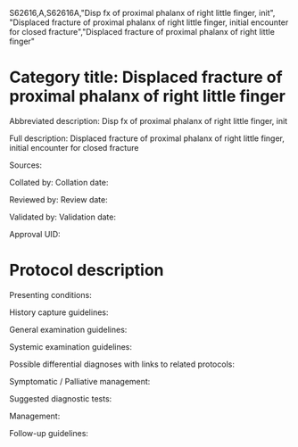 S62616,A,S62616A,"Disp fx of proximal phalanx of right little finger, init", "Displaced fracture of proximal phalanx of right little finger, initial encounter for closed fracture","Displaced fracture of proximal phalanx of right little finger"
# Category title: Displaced fracture of proximal phalanx of right little finger

Abbreviated description: Disp fx of proximal phalanx of right little finger, init

Full description: Displaced fracture of proximal phalanx of right little finger, initial encounter for closed fracture

Sources:

Collated by:
Collation date:

Reviewed by:
Review date:

Validated by:
Validation date:

Approval UID:

# Protocol description

Presenting conditions:

History capture guidelines:

General examination guidelines:

Systemic examination guidelines:

Possible differential diagnoses with links to related protocols:

Symptomatic / Palliative management:

Suggested diagnostic tests:

Management:

Follow-up guidelines:
